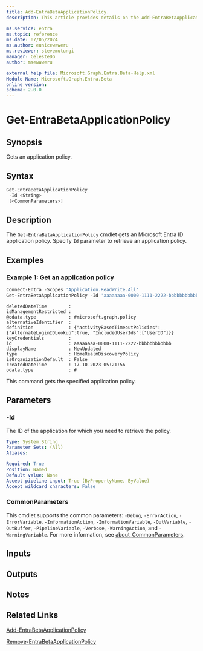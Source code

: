 ```yaml
---
title: Add-EntraBetaApplicationPolicy.
description: This article provides details on the Add-EntraBetaApplicationPolicy command.

ms.service: entra
ms.topic: reference
ms.date: 07/05/2024
ms.author: eunicewaweru
ms.reviewer: stevemutungi
manager: CelesteDG
author: msewaweru

external help file: Microsoft.Graph.Entra.Beta-Help.xml
Module Name: Microsoft.Graph.Entra.Beta
online version:
schema: 2.0.0
---
```


# Get-EntraBetaApplicationPolicy

## Synopsis

Gets an application policy.

## Syntax

```powershell
Get-EntraBetaApplicationPolicy 
 -Id <String> 
 [<CommonParameters>]
```

## Description

The `Get-EntraBetaApplicationPolicy` cmdlet gets an Microsoft Entra ID application policy. Specify `Id` parameter to retrieve an application policy.

## Examples

### Example 1: Get an application policy

```powershell
Connect-Entra -Scopes 'Application.ReadWrite.All'
Get-EntraBetaApplicationPolicy -Id 'aaaaaaaa-0000-1111-2222-bbbbbbbbbbbb'
```

```Output
deletedDateTime        :
isManagementRestricted :
@odata.type            : #microsoft.graph.policy
alternativeIdentifier  :
definition             : {"activityBasedTimeoutPolicies":{"AlternateLoginIDLookup":true, "IncludedUserIds":["UserID"]}}
keyCredentials         :
id                     : aaaaaaaa-0000-1111-2222-bbbbbbbbbbbb
displayName            : NewUpdated
type                   : HomeRealmDiscoveryPolicy
isOrganizationDefault  : False
createdDateTime        : 17-10-2023 05:21:56
odata.type             : #
```

This command gets the specified application policy.

## Parameters

### -Id

The ID of the application for which you need to retrieve the policy.

```yaml
Type: System.String
Parameter Sets: (All)
Aliases:

Required: True
Position: Named
Default value: None
Accept pipeline input: True (ByPropertyName, ByValue)
Accept wildcard characters: False
```

### CommonParameters

This cmdlet supports the common parameters: `-Debug`, `-ErrorAction`, `-ErrorVariable`, `-InformationAction`, `-InformationVariable`, `-OutVariable`, `-OutBuffer`, `-PipelineVariable`, `-Verbose`, `-WarningAction`, and `-WarningVariable`. For more information, see [about_CommonParameters](https://go.microsoft.com/fwlink/?LinkID=113216).

## Inputs

## Outputs

## Notes

## Related Links

[Add-EntraBetaApplicationPolicy](Add-EntraBetaApplicationPolicy.md)

[Remove-EntraBetaApplicationPolicy](Remove-EntraBetaApplicationPolicy.md)
